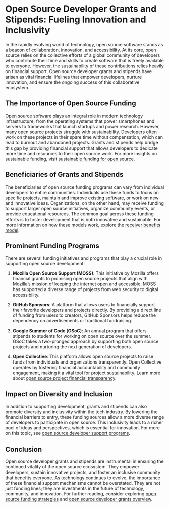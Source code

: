 # Open Source Developer Grants and Stipends: Fueling Innovation and Inclusivity

In the rapidly evolving world of technology, open source software stands as a beacon of collaboration, innovation, and accessibility. At its core, open source relies on the collective efforts of a global community of developers who contribute their time and skills to create software that is freely available to everyone. However, the sustainability of these contributions relies heavily on financial support. Open source developer grants and stipends have arisen as vital financial lifelines that empower developers, nurture innovation, and ensure the ongoing success of this collaborative ecosystem.

## The Importance of Open Source Funding

Open source software plays an integral role in modern technology infrastructure; from the operating systems that power smartphones and servers to frameworks that launch startups and power research. However, many open source projects struggle with sustainability. Developers often work on these projects in their spare time without compensation, which can lead to burnout and abandoned projects. Grants and stipends help bridge this gap by providing financial support that allows developers to dedicate more time and resources to their open source work. For more insights on sustainable funding, visit [sustainable funding for open source](https://www.license-token.com/wiki/sustainable-funding-for-open-source).

## Beneficiaries of Grants and Stipends

The beneficiaries of open source funding programs can vary from individual developers to entire communities. Individuals use these funds to focus on specific projects, maintain and improve existing software, or work on new and innovative ideas. Organizations, on the other hand, may receive funding to support larger open source initiatives, organize community events, or provide educational resources. The common goal across these funding efforts is to foster development that is both innovative and sustainable. For more information on how these models work, explore the [receiver benefits model](https://www.license-token.com/wiki/receiver-benefits-model).

## Prominent Funding Programs

There are several funding initiatives and programs that play a crucial role in supporting open source development:

1. **Mozilla Open Source Support (MOSS)**: This initiative by Mozilla offers financial grants to promising open source projects that align with Mozilla’s mission of keeping the internet open and accessible. MOSS has supported a diverse range of projects from web security to digital accessibility.

2. **GitHub Sponsors**: A platform that allows users to financially support their favorite developers and projects directly. By providing a direct line of funding from users to creators, GitHub Sponsors helps reduce the dependency on advertisements or traditional fundraising.

3. **Google Summer of Code (GSoC)**: An annual program that offers stipends to students for working on open source over the summer. GSoC takes a two-pronged approach by supporting both open source projects and nurturing the next generation of developers.

4. **Open Collective**: This platform allows open source projects to raise funds from individuals and organizations transparently. Open Collective operates by fostering financial accountability and community engagement, making it a vital tool for project sustainability. Learn more about [open source project financial transparency](https://www.license-token.com/wiki/open-source-project-financial-transparency).

## Impact on Diversity and Inclusion

In addition to supporting development, grants and stipends can also promote diversity and inclusivity within the tech industry. By lowering the financial barriers to entry, these funding sources allow a more diverse range of developers to participate in open source. This inclusivity leads to a richer pool of ideas and perspectives, which is essential for innovation. For more on this topic, see [open source developer support programs](https://www.license-token.com/wiki/open-source-developer-support-programs).

## Conclusion

Open source developer grants and stipends are instrumental in ensuring the continued vitality of the open source ecosystem. They empower developers, sustain innovative projects, and foster an inclusive community that benefits everyone. As technology continues to evolve, the importance of these financial support mechanisms cannot be overstated. They are not just funding lines; they are investments in the future of technology, community, and innovation. For further reading, consider exploring [open source funding strategies](https://www.license-token.com/wiki/open-source-funding-strategies) and [open source developer grants overview](https://www.license-token.com/wiki/open-source-developer-grants-overview).